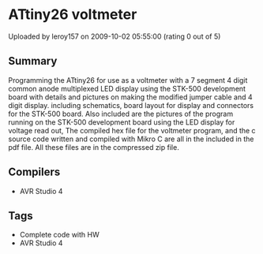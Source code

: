 # ATtiny26 voltmeter

Uploaded by leroy157 on 2009-10-02 05:55:00 (rating 0 out of 5)

## Summary

Programming the ATtiny26 for use as a voltmeter with a 7 segment 4 digit common anode multiplexed LED display using the STK-500 development board with details and pictures on making the modified jumper cable and 4 digit display. including schematics, board layout for display and connectors for the STK-500 board. Also included are the pictures of the program running on the STK-500 development board using the LED display for voltage read out, The compiled hex file for the voltmeter program, and the c source code written and compiled with Mikro C are all in the included in the pdf file. All these files are in the compressed zip file.

## Compilers

- AVR Studio 4

## Tags

- Complete code with HW
- AVR Studio 4
